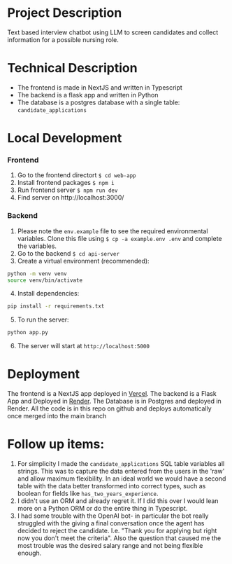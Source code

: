 
# Project Description
Text based interview chatbot using LLM to screen candidates and collect information for a possible nursing role. 

# Technical Description
* The frontend is made in NextJS and written in Typescript
* The backend is a flask app and written in Python
* The database is a postgres database with a single table: `candidate_applications`

# Local Development
### Frontend 
1. Go to the frontend directort `$ cd web-app`
2. Install frontend packages `$ npm i `
3. Run frontend server `$ npm run dev`
4. Find server on http://localhost:3000/

### Backend
1. Please note the `env.example` file to see the required environmental variables. Clone this file using `$ cp -a example.env .env` and complete the variables. 
2. Go to the backend `$ cd api-server`
3. Create a virtual environment (recommended):
```bash
python -m venv venv
source venv/bin/activate 
```
4. Install dependencies:
```bash
pip install -r requirements.txt
```
5. To run the server:
```bash
python app.py
```
6. The server will start at `http://localhost:5000`


# Deployment 
The frontend is a NextJS app deployed in [Vercel](https://vercel.com/). The backend is a Flask App and Deployed in [Render](https://render.com/). The Database is in Postgres and deployed in Render. All the code is in this repo on github and deploys automatically once merged into the main branch

# Follow up items:
1. For simplicity I made the `candidate_applications` SQL table variables all strings. This was to capture the data entered from the users in the 'raw' and allow maximum flexibility. In an ideal world we would have a second table with the data better transformed into correct types, such as boolean for fields like `has_two_years_experience`. 
2. I didn't use an ORM and already regret it. If I did this over I would lean more on a Python ORM or do the entire thing in Typescript. 
3. I had some trouble with the OpenAI bot- in particular the bot really struggled with the giving a final conversation once the agent has decided to reject the candidate. I.e. "Thank you for applying but right now you don't meet the criteria". Also the question that caused me the most trouble was the desired salary range and not being flexible enough. 
